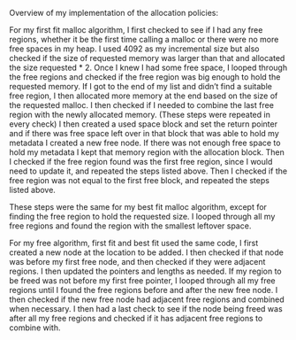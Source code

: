 Overview of my implementation of the allocation policies: 

For my first fit malloc algorithm, I first checked to see if I had any free regions, whether it be the first time calling a malloc or there were no more free spaces in my heap. I used 4092 as my incremental size but also checked if the size of requested memory was larger than that and allocated the size requested * 2. Once I knew I had some free space, I looped through the free regions and checked if the free region was big enough to hold the requested memory. If I got to the end of my list and didn’t find a suitable free region, I then allocated more memory at the end based on the size of the requested malloc. I then checked if I needed to combine the last free region with the newly allocated memory. (These steps were repeated in every check) I then created a used space block and set the return pointer and if there was free space left over in that block that was able to hold my metadata I created a new free node. If there was not enough free space to hold my metadata I kept that memory region with the allocation block. Then I checked if the free region found was the first free region, since I would need to update it, and repeated the steps listed above. Then I checked if the free region was not equal to the first free block, and repeated the steps listed above.

These steps were the same for my best fit malloc algorithm, except for finding the free region to hold the requested size. I looped through all my free regions and found the region with the smallest leftover space.

For my free algorithm, first fit and best fit used the same code, I first created a new node at the location to be added. I then checked if that node was before my first free node, and then checked if they were adjacent regions. I then updated the pointers and lengths as needed. If my region to be freed was not before my first free pointer, I looped through all my free regions until I found the free regions before and after the new free node. I then checked if the new free node had adjacent free regions and combined when necessary. I then had a last check to see if the node being freed was after all my free regions and checked if it has adjacent free regions to combine with.

